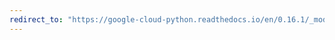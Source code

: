 ```yaml
---
redirect_to: "https://google-cloud-python.readthedocs.io/en/0.16.1/_modules/gcloud/bigtable/happybase/batch.html"
---
```

